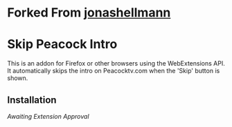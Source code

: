 # Forked From [jonashellmann](https://github.com/jonashellmann/skip-netflix-intro)

# Skip Peacock Intro

This is an addon for Firefox or other browsers using the WebExtensions API.
It automatically skips the intro on Peacocktv.com when the 'Skip' button is shown.

## Installation 

*Awaiting Extension Approval*